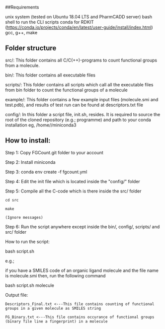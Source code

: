 ##Requirements

unix system (tested on Ubuntu 18.04 LTS and PharmCADD server)
bash shell to run the CLI scripts
conda for RDKIT (https://conda.io/projects/conda/en/latest/user-guide/install/index.html)
gcc, g++, make


## Folder structure
src/: 
This folder contains all C/C(++)-programs to count functional groups from a molecule. 

bin/: 
This folder contains all executable files

scripts/: 
This folder contains all scripts which call all the executable files from bin folder to count the functional groups of a molecule

example/: 
This folder contains a few example input files (molecule.smi and test.pdb), and results of test run can be found at descriptors.txt file 

config/: 
In this folder a script file, init.sh, resides. It is required to source the root of the cloned repository (e.g.; programme) and path to your conda installation eg, /home/<user name>/miniconda3

## How to install:

Step 1: Copy FGCount.git folder to your account

Step 2: Install miniconda

Step 3: conda env create -f fgcount.yml

Step 4: Edit the init file which is located inside the "config/" folder

Step 5: Compile all the C-code which is there inside the src/ folder
	
	cd src
	
	make

	(Ignore messages)

Step 6: Run the script anywhere except inside the bin/, config/, scripts/ and src/ folder

How to run the script:

bash script.sh <Filename>

e.g.;

if you have a SMILES code of an organic ligand molecule and the file name is molecule.smi then, run the following command

bash script.sh molecule

Output file: 

	Descriptors_Final.txt <---This file contains counting of functional groups in a given molecule as SMILES string
	
	FG_Binary.txt <---This file contains occurance of functional groups (binary file line a fingerprint) in a molecule
